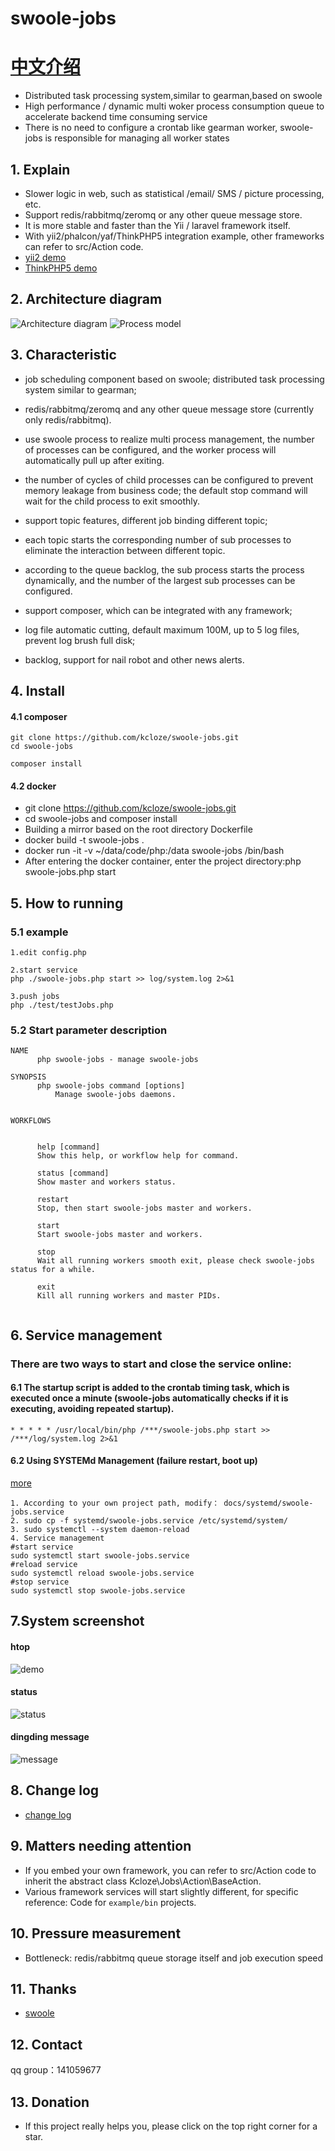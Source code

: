 # swoole-jobs
# [中文介绍](https://www.swoole.com/wiki/page/699.html)
* Distributed task processing system,similar to gearman,based on swoole
* High performance / dynamic multi woker process consumption queue to accelerate backend time consuming service
* There is no need to configure a crontab like gearman worker, swoole-jobs is responsible for managing all worker states


## 1. Explain

* Slower logic in web, such as statistical /email/ SMS / picture processing, etc.
* Support redis/rabbitmq/zeromq or any other queue message store.
* It is more stable and faster than the Yii / laravel framework itself.
* With yii2/phalcon/yaf/ThinkPHP5 integration example, other frameworks can refer to src/Action code.
* [yii2 demo](https://github.com/kcloze/swoole-jobs-yii2)
* [ThinkPHP5 demo](https://github.com/kcloze/swoole-jobs-tp5)


## 2. Architecture diagram

![Architecture diagram](docs/images/jobs-archi.png)
![Process model](docs/images/jobs-process.png)


## 3. Characteristic

* job scheduling component based on swoole; distributed task processing system similar to gearman;

* redis/rabbitmq/zeromq and any other queue message store (currently only redis/rabbitmq).

* use swoole process to realize multi process management, the number of processes can be configured, and the worker process will automatically pull up after exiting.

* the number of cycles of child processes can be configured to prevent memory leakage from business code; the default stop command will wait for the child process to exit smoothly.

* support topic features, different job binding different topic;

* each topic starts the corresponding number of sub processes to eliminate the interaction between different topic.

* according to the queue backlog, the sub process starts the process dynamically, and the number of the largest sub processes can be configured.

* support composer, which can be integrated with any framework;

* log file automatic cutting, default maximum 100M, up to 5 log files, prevent log brush full disk;

* backlog, support for nail robot and other news alerts.


## 4. Install

#### 4.1 composer
```
git clone https://github.com/kcloze/swoole-jobs.git
cd swoole-jobs

```


```
composer install
```
#### 4.2 docker
* git clone https://github.com/kcloze/swoole-jobs.git
* cd swoole-jobs and composer install
* Building a mirror based on the root directory Dockerfile
* docker build -t swoole-jobs .
* docker run  -it  -v ~/data/code/php:/data swoole-jobs /bin/bash
* After entering the docker container, enter the project directory:php swoole-jobs.php start

## 5. How to running

### 5.1 example
```
1.edit config.php

2.start service
php ./swoole-jobs.php start >> log/system.log 2>&1

3.push jobs
php ./test/testJobs.php

```

### 5.2 Start parameter description
```
NAME
      php swoole-jobs - manage swoole-jobs

SYNOPSIS
      php swoole-jobs command [options]
          Manage swoole-jobs daemons.


WORKFLOWS


      help [command]
      Show this help, or workflow help for command.

      status [command]
      Show master and workers status.

      restart
      Stop, then start swoole-jobs master and workers.

      start
      Start swoole-jobs master and workers.

      stop
      Wait all running workers smooth exit, please check swoole-jobs status for a while.

      exit
      Kill all running workers and master PIDs.


```


## 6. Service management
### There are two ways to start and close the service online:

#### 6.1 The startup script is added to the crontab timing task, which is executed once a minute (swoole-jobs automatically checks if it is executing, avoiding repeated startup).

```
* * * * * /usr/local/bin/php /***/swoole-jobs.php start >> /***/log/system.log 2>&1

```



#### 6.2 Using SYSTEMd Management (failure restart, boot up)
[more](https://www.swoole.com/wiki/page/699.html)

```
1. According to your own project path, modify： docs/systemd/swoole-jobs.service
2. sudo cp -f systemd/swoole-jobs.service /etc/systemd/system/
3. sudo systemctl --system daemon-reload
4. Service management
#start service
sudo systemctl start swoole-jobs.service
#reload service
sudo systemctl reload swoole-jobs.service
#stop service
sudo systemctl stop swoole-jobs.service
```

## 7.System screenshot
#### htop
![demo](docs/images/demo.png)
#### status
![status](docs/images/status.png)
#### dingding message
![message](docs/images/dingding.png)



## 8. Change log
* [change log](docs/ChangeLog.md)

## 9. Matters needing attention
* If you embed your own framework, you can refer to src/Action code to inherit the abstract class Kcloze\Jobs\Action\BaseAction.
* Various framework services will start slightly different, for specific reference: Code for `example/bin` projects.

## 10. Pressure measurement
* Bottleneck: redis/rabbitmq queue storage itself and job execution speed

## 11. Thanks
* [swoole](http://www.swoole.com/)

## 12. Contact
qq group：141059677


## 13. Donation
* If this project really helps you, please click on the top right corner for a star.




